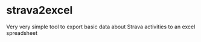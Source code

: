# strava2excel
Very very simple tool to export basic data about Strava activities to an excel spreadsheet
